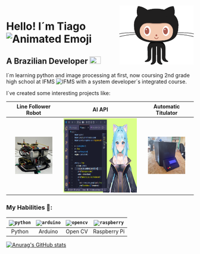 <img align="right" src="ears.gif" width="200px">

# Hello! I´m Tiago <img src="https://iam-weijie.github.io/wave/hand-emoji.svg" alt="Animated Emoji" width="50" height="50">
## A Brazilian Developer <img src="https://upload.wikimedia.org/wikipedia/commons/thumb/0/05/Flag_of_Brazil.svg/250px-Flag_of_Brazil.svg.png" height="20px" width="30px">

I´m learning python and image processing at first, now coursing 2nd grade high school at IFMS <img src="https://yt3.googleusercontent.com/ytc/AIdro_mQxwktRbLPcYDbe2NYDO_MckVIvR1ZxSj91WWnzXtskVI=s900-c-k-c0x00ffffff-no-rj" alt="IFMS" height="15px" width="15px"> with a system developer´s integrated course.

 I´ve created some interesting projects like:

 |Line Follower Robot|AI API|Automatic Titulator|
 |:-----------------:|:--------------:|:-----------------:|
 |<img src="robo.jpg" alt="robot" height="100px" width="100px">|<img src="image.png" alt="Apollo" height="200px" width="200px">|<img src="titulador.jpg" alt="titulator" height="100px" width="100px">|

### My Habilities 🧠:

 |<code><img height="40" alt="python" src="https://images.icon-icons.com/2699/PNG/512/python_logo_icon_168886.png"></code>|<code><img height="40" alt="arduino" src="https://cdn.worldvectorlogo.com/logos/arduino-1.svg"></code>|<code><img height="40" alt="opencv" src="https://images.icon-icons.com/2699/PNG/512/opencv_logo_icon_170887.png"></code>|<code><img height="40" alt="raspberry" src="https://logodownload.org/wp-content/uploads/2018/02/raspberry-pi-logo.png"></code>  |
 |:----:|:-----:|:-----:|:----------:|
 |Python|Arduino|Open CV|Raspberry Pi|


[![Anurag's GitHub stats](https://github-readme-stats.vercel.app/api?username=anuraghazra)](https://github.com/anuraghazra/github-readme-stats)
